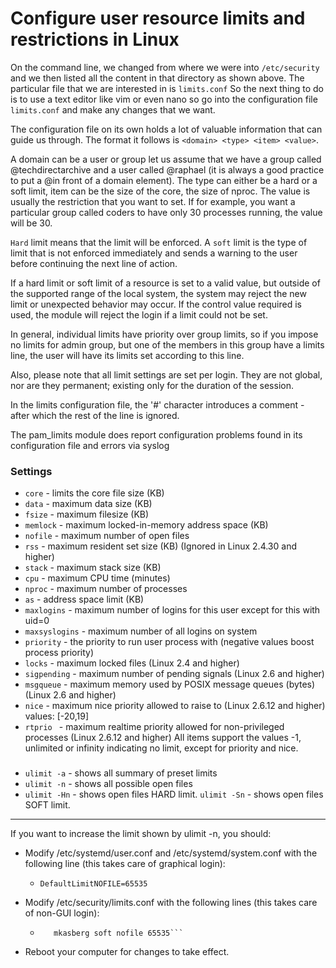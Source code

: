 # Configure user resource limits and restrictions in Linux

On the command line, we changed from where we were into `/etc/security` and we then listed all the content in that directory as shown above. The particular file that we are interested in is `limits.conf` So the next thing to do is to use a text editor like vim or even nano so go into the configuration file `limits.conf` and make any changes that we want.

The configuration file on its own holds a lot of valuable information that can guide us through. The format it follows is `<domain> <type> <item> <value>`.

A domain can be a user or group let us assume that we have a group called @techdirectarchive and a user called @raphael (it is always a good practice to put a @in front of a domain element). The type can either be a hard or a soft limit, item can be the size of the core, the size of nproc. The value is usually the restriction that you want to set. If for example, you want a particular group called coders to have only 30 processes running, the value will be 30.

`Hard` limit means that the limit will be enforced.
A `soft` limit is the type of limit that is not enforced immediately and sends a warning to the user before continuing the next line of action.

If a hard limit or soft limit of a resource is set to a valid value, but outside of the supported range of the local system, the system may reject the new limit or unexpected behavior may occur. If the control value required is used, the module will reject the login if a limit could not be set.

In general, individual limits have priority over group limits, so if you impose no limits for admin group, but one of the members in this group have a limits line, the user will have its limits set according to this line.

Also, please note that all limit settings are set per login. They are not global, nor are they permanent; existing only for the duration of the session.

In the limits configuration file, the '#' character introduces a comment - after which the rest of the line is ignored.

The pam_limits module does report configuration problems found in its configuration file and errors via syslog

### Settings
* `core` - limits the core file size (KB) 
* `data` - maximum data size (KB) 
* `fsize` - maximum filesize (KB) 
* `memlock` - maximum locked-in-memory address space (KB) 
* `nofile` - maximum number of open files 
* `rss` - maximum resident set size (KB) (Ignored in Linux 2.4.30 and higher) 
* `stack` - maximum stack size (KB) 
* `cpu` - maximum CPU time (minutes) 
* `nproc` - maximum number of processes 
* `as` - address space limit (KB) 
* `maxlogins` - maximum number of logins for this user except for this with uid=0 
* `maxsyslogins` - maximum number of all logins on system 
* `priority` - the priority to run user process with (negative values boost process priority) 
* `locks` - maximum locked files (Linux 2.4 and higher) 
* `sigpending` - maximum number of pending signals (Linux 2.6 and higher) 
* `msgqueue` - maximum memory used by POSIX message queues (bytes) (Linux 2.6 and higher) 
* `nice` - maximum nice priority allowed to raise to (Linux 2.6.12 and higher) values: [-20,19] 
* `rtprio ` - maximum realtime priority allowed for non-privileged processes (Linux 2.6.12 and higher) 
All items support the values -1, unlimited or infinity indicating no limit, except for priority and nice. 

###
* `ulimit -a` - shows all summary of preset limits
* `ulimit -n` - shows all possible open files
* `ulimit -Hn` - shows open files HARD limit. `ulimit -Sn` - shows open files SOFT limit.

---

 If you want to increase the limit shown by ulimit -n, you should:
* Modify /etc/systemd/user.conf and /etc/systemd/system.conf with the following line (this takes care of graphical login):
 	* `DefaultLimitNOFILE=65535`

* Modify /etc/security/limits.conf with the following lines (this takes care of non-GUI login):
 	*  ```mkasberg hard nofile 65535
 	   	  mkasberg soft nofile 65535```

* Reboot your computer for changes to take effect.
